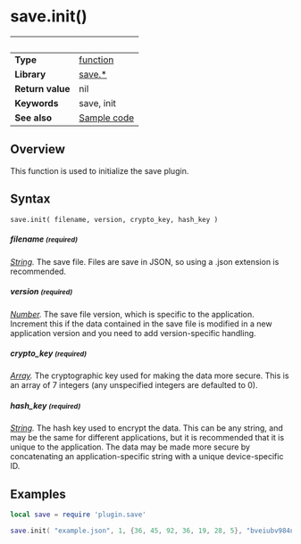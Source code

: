 # save.init()

|                      | &nbsp; 
| -------------------- | ---------------------------------------------------------------
| __Type__             | [function](http://docs.coronalabs.com/api/type/Function.html)
| __Library__          | [save.*](Readme.markdown)
| __Return value__     | nil
| __Keywords__         | save, init
| __See also__         | [Sample code](sample.lua)


## Overview

This function is used to initialize the save plugin.


## Syntax

	save.init( filename, version, crypto_key, hash_key )

##### filename <small>(required)</small>
_[String](https://docs.coronalabs.com/api/type/String.html)._ The save file.  Files are save in JSON, so using a .json extension is recommended.

##### version <small>(required)</small>
_[Number](https://docs.coronalabs.com/api/type/Number.html)._ The save file version, which is specific to the application.  Increment this if the data contained in the save file is modified in a new application version and you need to add version-specific handling.

##### crypto_key <small>(required)</small>
_[Array](https://docs.coronalabs.com/api/type/Array.html)._ The cryptographic key used for making the data more secure.  This is an array of 7 integers (any unspecified integers are defaulted to 0).

##### hash_key <small>(required)</small>
_[String](https://docs.coronalabs.com/api/type/String.html)._ The hash key used to encrypt the data.  This can be any string, and may be the same for different applications, but it is recommended that it is unique to the application.  The data may be made more secure by concatenating an application-specific string with a unique device-specific ID.


## Examples

``````lua
local save = require 'plugin.save'

save.init( "example.json", 1, {36, 45, 92, 36, 19, 28, 5}, "bveiubv984nw0" )
``````
